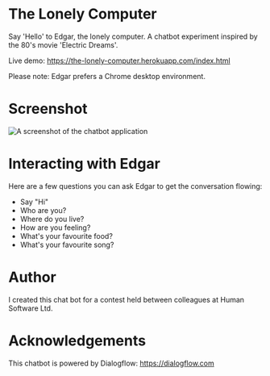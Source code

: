 # The Lonely Computer
Say 'Hello' to Edgar, the lonely computer. A chatbot experiment inspired by the 80's movie 'Electric Dreams'.

Live demo: https://the-lonely-computer.herokuapp.com/index.html

Please note: Edgar prefers a Chrome desktop environment.

# Screenshot
![A screenshot of the chatbot application](https://the-lonely-computer.herokuapp.com/images/preview.png)

# Interacting with Edgar

Here are a few questions you can ask Edgar to get the conversation flowing:
* Say "Hi"
* Who are you?
* Where do you live?
* How are you feeling?
* What's your favourite food?
* What's your favourite song?

# Author

I created this chat bot for a contest held between colleagues at Human Software Ltd. 

# Acknowledgements 

This chatbot is powered by Dialogflow:
https://dialogflow.com
